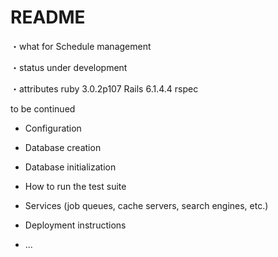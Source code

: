 # README

・what for
Schedule management

・status
under development

・attributes
ruby 3.0.2p107
Rails 6.1.4.4
rspec 


to be continued

* Configuration

* Database creation

* Database initialization

* How to run the test suite

* Services (job queues, cache servers, search engines, etc.)

* Deployment instructions

* ...
